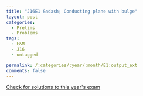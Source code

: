 ```yaml
---
title: "J16E1 &ndash; Conducting plane with bulge"
layout: post
categories:
  - Prelims
  - Problems
tags:
  - E&M
  - J16
  - untagged

permalink: /:categories/:year/:month/E1:output_ext
comments: false
---
```

<object data="2016J1E.pdf" type="application/pdf" width="100%" height="500"></object>
<div class="message"><a href='https://princetonprelim.com/prelim/34/'>Check for solutions to this year's exam</a></div>